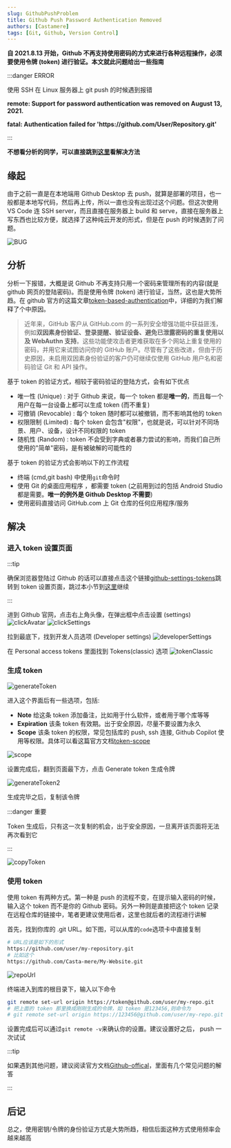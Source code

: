 ```yaml
---
slug: GithubPushProblem
title: Github Push Password Authentication Removed
authors: [Castamere]
tags: [Git, Github, Version Control]
---
```


**自 2021.8.13 开始，Github 不再支持使用密码的方式来进行各种远程操作，必须要使用令牌 (token) 进行验证。本文就此问题给出一些指南**

:::danger ERROR

使用 SSH 在 Linux 服务器上 git push 的时候遇到报错

**remote: Support for password authentication was removed on August 13, 2021.**

**fatal: Authentication failed for 'https:<span></span>//github.com/User/Repository.git'**

:::

<!--truncate-->

**不想看分析的同学，可以直接跳到[这里](#解决)看解决方法**

## 缘起

由于之前一直是在本地端用 Github Desktop 去 push，就算是部署的项目，也一般都是本地写代码，然后再上传，所以一直也没有出现过这个问题。但这次使用 VS Code 连 SSH server，而且直接在服务器上 build 和 serve，直接在服务器上写东西也比较方便，就选择了这种纯云开发的形式，但是在 push 的时候遇到了问题。

![BUG](./image/error.png "Github远程不再支持密码验证")

## 分析

分析一下报错，大概是说 Github 不再支持只用一个密码来管理所有的内容(就是 github 网页的登陆密码)。而是使用令牌 (token) 进行验证，当然，这也是大势所趋。在 github 官方的这篇文章[token-based-authentication]中，详细的为我们解释了个中原因。

<!-- > In recent years, GitHub customers have benefited from a number of security enhancements to GitHub.com, such as **two-factor authentication, sign-in alerts, verified devices, preventing the use of compromised passwords, and WebAuthn support**. These features make it more difficult for an attacker to take a password that’s been reused across multiple websites and use it to try to gain access to your GitHub account. Despite these improvements, for historical reasons customers without two-factor authentication enabled have been able to continue to authenticate Git and API operations using only their GitHub username and password. -->
<!-- > -->

> 近年来，GitHub 客户从 GitHub.com 的一系列安全增强功能中获益匪浅，例如**双因素身份验证、登录提醒、验证设备、避免已泄露密码的重复使用以及 WebAuthn 支持**。这些功能使攻击者更难获取在多个网站上重复使用的密码，并用它来试图访问你的 GitHub 账户。尽管有了这些改进，但由于历史原因，未启用双因素身份验证的客户仍可继续仅使用 GitHub 用户名和密码验证 Git 和 API 操作。

基于 token 的验证方式，相较于密码验证的登陆方式，会有如下优点

- 唯一性 (Unique) : 对于 Github 来说，每一个 token 都是**唯一的**，而且每一个用户在每一台设备上都可以生成 token (而不重复)
- 可撤销 (Revocable) : 每个 token 随时都可以被撤销，而不影响其他的 token
- 权限限制 (Limited) : 每个 token 会包含"权限"，也就是说，可以针对不同场景、用户、设备，设计不同权限的 token
- 随机性 (Random) : token 不会受到字典或者暴力尝试的影响，而我们自己所使用的"简单"密码，是有被破解的可能性的

基于 token 的验证方式会影响以下的工作流程

- 终端 (cmd,git bash) 中使用`git`命令时
- 使用 Git 的桌面应用程序 ，都需要 token (之前用到过的包括 Android Studio 都是需要。**唯一的例外是 Github Desktop 不需要**)
- 使用密码直接访问 GitHub.com 上 Git 仓库的任何应用程序/服务

## 解决

### 进入 token 设置页面

:::tip

确保浏览器登陆过 Github 的话可以直接点击这个链接[github-settings-tokens]跳转到 token 设置页面，跳过本小节到[这里](#生成-token)继续

:::

进到 Github 官网，点击右上角头像，在弹出框中点击设置 (settings)
![clickAvatar](./image/clickAvatar.png "点击头像")
![clickSettings](./image/clickSettings.png "点击设置")

拉到最底下，找到开发人员选项 (Developer settings)
![developerSettings](./image/develperSettings.png "开发者选项")

在 Personal access tokens 里面找到 Tokens(classic) 选项
![tokenClassic](./image/tokenClassic.png "令牌")

### 生成 token

![generateToken](./image/generateToken.png "生成令牌")

进入这个界面后有一些选项，包括:

- **Note** 给这条 token 添加备注，比如用于什么软件，或者用于哪个库等等
- **Expiration** 该条 token 有效期。出于安全原因，尽量不要设置为永久
- **Scope** 该条 token 的权限，常见包括库的 push, ssh 连接, Github Copilot 使用等权限。具体可以看这篇官方文档[token-scope]

![scope](./image/scope.png "令牌设置")

设置完成后，翻到页面最下方，点击 Generate token 生成令牌

![generateToken2](./image/generateToken2.png "点击生成令牌")

生成完毕之后，复制该令牌

:::danger 重要

Token 生成后，只有这一次复制的机会，出于安全原因，一旦离开该页面将无法再次看到它

:::

![copyToken](./image/copyToken.png "复制令牌")

### 使用 token

使用 token 有两种方式。第一种是 push 的流程不变，在提示输入密码的时候，输入这个 token 而不是你的 Github 密码。另外一种则是直接把这个 token 记录在远程仓库的链接中，笔者更建议使用后者，这里也就后者的流程进行讲解

首先，找到你库的 .git URL。如下图，可以从库的`code`选项卡中直接复制

```bash
# URL应该是如下的形式
https://github.com/user/my-repository.git
# 比如这个
https://github.com/Casta-mere/My-Website.git
```

![repoUrl](./image/repoUrl.png ".git URL")

终端进入到库的根目录下，输入以下命令

```bash
git remote set-url origin https://token@github.com/user/my-repo.git
# 把上面的 token 那里换成刚刚生成的令牌，如 token 是123456,则命令为
# git remote set-url origin https://123456@github.com/user/my-repo.git
```

设置完成后可以通过`git remote -v`来确认你的设置。建议设置好之后， push 一次试试

:::tip

如果遇到其他问题，建议阅读官方文档[Github-offical]，里面有几个常见问题的解答

:::

## 后记

总之，使用密钥/令牌的身份验证方式是大势所趋，相信后面这种方式使用频率会越来越高

[Github-offical]: https://docs.github.com/zh/authentication/keeping-your-account-and-data-secure/managing-your-personal-access-tokens
[token-based-authentication]: https://github.blog/2020-12-15-token-authentication-requirements-for-git-operations/
[github-settings-tokens]: https://github.com/settings/tokens
[token-scope]: https://docs.github.com/en/apps/oauth-apps/building-oauth-apps/scopes-for-oauth-apps
